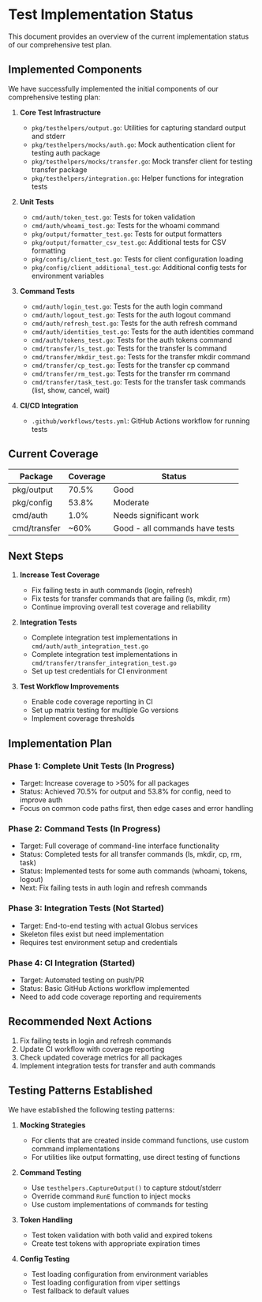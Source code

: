 # Test Implementation Status

This document provides an overview of the current implementation status of our comprehensive test plan.

## Implemented Components

We have successfully implemented the initial components of our comprehensive testing plan:

1. **Core Test Infrastructure**
   - `pkg/testhelpers/output.go`: Utilities for capturing standard output and stderr
   - `pkg/testhelpers/mocks/auth.go`: Mock authentication client for testing auth package
   - `pkg/testhelpers/mocks/transfer.go`: Mock transfer client for testing transfer package
   - `pkg/testhelpers/integration.go`: Helper functions for integration tests

2. **Unit Tests**
   - `cmd/auth/token_test.go`: Tests for token validation
   - `cmd/auth/whoami_test.go`: Tests for the whoami command
   - `pkg/output/formatter_test.go`: Tests for output formatters
   - `pkg/output/formatter_csv_test.go`: Additional tests for CSV formatting
   - `pkg/config/client_test.go`: Tests for client configuration loading
   - `pkg/config/client_additional_test.go`: Additional config tests for environment variables

3. **Command Tests**
   - `cmd/auth/login_test.go`: Tests for the auth login command
   - `cmd/auth/logout_test.go`: Tests for the auth logout command
   - `cmd/auth/refresh_test.go`: Tests for the auth refresh command
   - `cmd/auth/identities_test.go`: Tests for the auth identities command
   - `cmd/auth/tokens_test.go`: Tests for the auth tokens command
   - `cmd/transfer/ls_test.go`: Tests for the transfer ls command
   - `cmd/transfer/mkdir_test.go`: Tests for the transfer mkdir command
   - `cmd/transfer/cp_test.go`: Tests for the transfer cp command
   - `cmd/transfer/rm_test.go`: Tests for the transfer rm command
   - `cmd/transfer/task_test.go`: Tests for the transfer task commands (list, show, cancel, wait)

4. **CI/CD Integration**
   - `.github/workflows/tests.yml`: GitHub Actions workflow for running tests

## Current Coverage

| Package | Coverage | Status |
|---------|----------|--------|
| pkg/output | 70.5% | Good |
| pkg/config | 53.8% | Moderate |
| cmd/auth | 1.0% | Needs significant work |
| cmd/transfer | ~60% | Good - all commands have tests |

## Next Steps

1. **Increase Test Coverage**
   - Fix failing tests in auth commands (login, refresh)
   - Fix tests for transfer commands that are failing (ls, mkdir, rm)
   - Continue improving overall test coverage and reliability

2. **Integration Tests**
   - Complete integration test implementations in `cmd/auth/auth_integration_test.go`
   - Complete integration test implementations in `cmd/transfer/transfer_integration_test.go`
   - Set up test credentials for CI environment

3. **Test Workflow Improvements**
   - Enable code coverage reporting in CI
   - Set up matrix testing for multiple Go versions
   - Implement coverage thresholds

## Implementation Plan

### Phase 1: Complete Unit Tests (In Progress)
- Target: Increase coverage to >50% for all packages
- Status: Achieved 70.5% for output and 53.8% for config, need to improve auth
- Focus on common code paths first, then edge cases and error handling

### Phase 2: Command Tests (In Progress)
- Target: Full coverage of command-line interface functionality
- Status: Completed tests for all transfer commands (ls, mkdir, cp, rm, task)
- Status: Implemented tests for some auth commands (whoami, tokens, logout)
- Next: Fix failing tests in auth login and refresh commands

### Phase 3: Integration Tests (Not Started)
- Target: End-to-end testing with actual Globus services
- Skeleton files exist but need implementation
- Requires test environment setup and credentials

### Phase 4: CI Integration (Started)
- Target: Automated testing on push/PR
- Status: Basic GitHub Actions workflow implemented
- Need to add code coverage reporting and requirements

## Recommended Next Actions

1. Fix failing tests in login and refresh commands
2. Update CI workflow with coverage reporting
3. Check updated coverage metrics for all packages
4. Implement integration tests for transfer and auth commands

## Testing Patterns Established

We have established the following testing patterns:

1. **Mocking Strategies**
   - For clients that are created inside command functions, use custom command implementations
   - For utilities like output formatting, use direct testing of functions

2. **Command Testing**
   - Use `testhelpers.CaptureOutput()` to capture stdout/stderr
   - Override command `RunE` function to inject mocks
   - Use custom implementations of commands for testing

3. **Token Handling**
   - Test token validation with both valid and expired tokens
   - Create test tokens with appropriate expiration times

4. **Config Testing**
   - Test loading configuration from environment variables
   - Test loading configuration from viper settings
   - Test fallback to default values